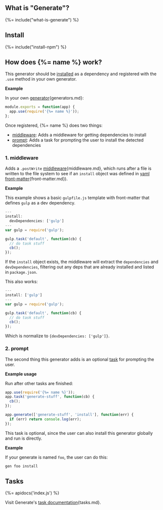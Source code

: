 ## What is "Generate"?
{%= include("what-is-generate") %}

## Install
{%= include("install-npm") %}

## How does {%= name %} work?

This generator should be [installed](#install) as a dependency and registered with the `.use` method in your own generator.

**Example**

In your own [generator][docs]{generators.md}:

```js
module.exports = function(app) {
  app.use(require('{%= name %}'));
};
```

Once registered, {%= name %} does two things:

- [middleware](#middleware): Adds a middleware for getting dependencies to install
- [prompt](#prompt): Adds a task for prompting the user to install the detected dependencies

### 1. middleware

Adds a `.postWrite` [middleware][docs]{middleware.md}, which runs after a file is written to the file system to see if an `install` object was defined in [yaml front-matter][docs]{front-matter.md}).

**Example**

This example shows a basic `gulpfile.js` template with front-matter that defines `gulp` as a dev dependency.

```js
---
install:
  devDependencies: ['gulp']
---
var gulp = require('gulp');

gulp.task('default', function(cb) {
  // do task stuff
  cb();
});
```

If the `install` object exists, the middleware will extract the `dependencies` and `devDependencies`, filtering out any deps that are already installed and listed in `package.json`.

This also works:

```js
---
install: ['gulp']
---
var gulp = require('gulp');

gulp.task('default', function(cb) {
  // do task stuff
  cb();
});
```

Which is normalize to `{devDependencies: ['gulp']}`.

### 2. prompt

The second thing this generator adds is an optional [task](#tasks) for prompting the user.

**Example usage**

Run after other tasks are finished:

```js
app.use(require('{%= name %}'));
app.task('generate-stuff', function(cb) {
  cb();
});

app.generate(['generate-stuff', 'install'], function(err) {
  if (err) return console.log(err);
});
```

This task is optional, since the user can also install this generator globally and run is directly.

**Example**

If your generate is named `foo`, the user can do this:

```sh
gen foo install
```

## Tasks
{%= apidocs('index.js') %}

Visit Generate's [task documentation][docs]{tasks.md}.

[docs]: https://github.com/generate/generate/blob/master/docs/
